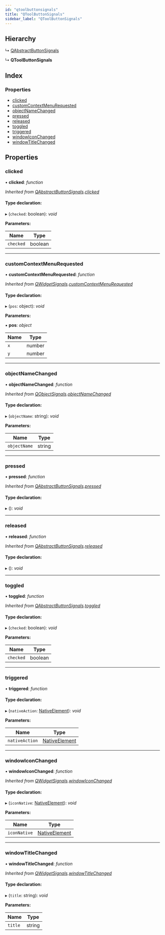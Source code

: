 ```yaml
---
id: "qtoolbuttonsignals"
title: "QToolButtonSignals"
sidebar_label: "QToolButtonSignals"
---
```


## Hierarchy

  ↳ [QAbstractButtonSignals](qabstractbuttonsignals.md)

  ↳ **QToolButtonSignals**

## Index

### Properties

* [clicked](qtoolbuttonsignals.md#clicked)
* [customContextMenuRequested](qtoolbuttonsignals.md#customcontextmenurequested)
* [objectNameChanged](qtoolbuttonsignals.md#objectnamechanged)
* [pressed](qtoolbuttonsignals.md#pressed)
* [released](qtoolbuttonsignals.md#released)
* [toggled](qtoolbuttonsignals.md#toggled)
* [triggered](qtoolbuttonsignals.md#triggered)
* [windowIconChanged](qtoolbuttonsignals.md#windowiconchanged)
* [windowTitleChanged](qtoolbuttonsignals.md#windowtitlechanged)

## Properties

###  clicked

• **clicked**: *function*

*Inherited from [QAbstractButtonSignals](qabstractbuttonsignals.md).[clicked](qabstractbuttonsignals.md#clicked)*

#### Type declaration:

▸ (`checked`: boolean): *void*

**Parameters:**

Name | Type |
------ | ------ |
`checked` | boolean |

___

###  customContextMenuRequested

• **customContextMenuRequested**: *function*

*Inherited from [QWidgetSignals](qwidgetsignals.md).[customContextMenuRequested](qwidgetsignals.md#customcontextmenurequested)*

#### Type declaration:

▸ (`pos`: object): *void*

**Parameters:**

▪ **pos**: *object*

Name | Type |
------ | ------ |
`x` | number |
`y` | number |

___

###  objectNameChanged

• **objectNameChanged**: *function*

*Inherited from [QObjectSignals](qobjectsignals.md).[objectNameChanged](qobjectsignals.md#objectnamechanged)*

#### Type declaration:

▸ (`objectName`: string): *void*

**Parameters:**

Name | Type |
------ | ------ |
`objectName` | string |

___

###  pressed

• **pressed**: *function*

*Inherited from [QAbstractButtonSignals](qabstractbuttonsignals.md).[pressed](qabstractbuttonsignals.md#pressed)*

#### Type declaration:

▸ (): *void*

___

###  released

• **released**: *function*

*Inherited from [QAbstractButtonSignals](qabstractbuttonsignals.md).[released](qabstractbuttonsignals.md#released)*

#### Type declaration:

▸ (): *void*

___

###  toggled

• **toggled**: *function*

*Inherited from [QAbstractButtonSignals](qabstractbuttonsignals.md).[toggled](qabstractbuttonsignals.md#toggled)*

#### Type declaration:

▸ (`checked`: boolean): *void*

**Parameters:**

Name | Type |
------ | ------ |
`checked` | boolean |

___

###  triggered

• **triggered**: *function*

#### Type declaration:

▸ (`nativeAction`: [NativeElement](../globals.md#nativeelement)): *void*

**Parameters:**

Name | Type |
------ | ------ |
`nativeAction` | [NativeElement](../globals.md#nativeelement) |

___

###  windowIconChanged

• **windowIconChanged**: *function*

*Inherited from [QWidgetSignals](qwidgetsignals.md).[windowIconChanged](qwidgetsignals.md#windowiconchanged)*

#### Type declaration:

▸ (`iconNative`: [NativeElement](../globals.md#nativeelement)): *void*

**Parameters:**

Name | Type |
------ | ------ |
`iconNative` | [NativeElement](../globals.md#nativeelement) |

___

###  windowTitleChanged

• **windowTitleChanged**: *function*

*Inherited from [QWidgetSignals](qwidgetsignals.md).[windowTitleChanged](qwidgetsignals.md#windowtitlechanged)*

#### Type declaration:

▸ (`title`: string): *void*

**Parameters:**

Name | Type |
------ | ------ |
`title` | string |
